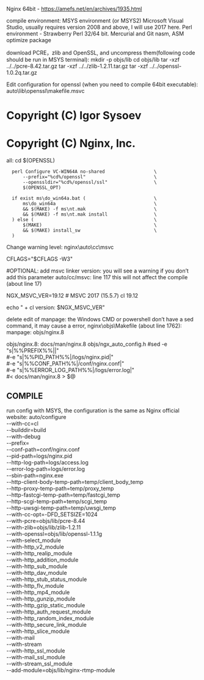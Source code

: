 Nginx 64bit - https://amefs.net/en/archives/1935.html

compile environment:
  MSYS environment (or MSYS2)
  Microsoft Visual Studio, usually requires version 2008 and above, I will use 2017 here.
  Perl environment - Strawberry Perl 32/64 bit.
  Mercurial and Git
  nasm, ASM optimize package
  
download PCRE，zlib and OpenSSL, and uncompress them(following code should be run in MSYS terminal):
  mkdir -p objs/lib
  cd objs/lib
  tar -xzf ../../pcre-8.42.tar.gz
  tar -xzf ../../zlib-1.2.11.tar.gz
  tar -xzf ../../openssl-1.0.2q.tar.gz


Edit configuration for openssl (when you need to compile 64bit executable):
  auto\lib\openssl\makefile.msvc
  
  # Copyright (C) Igor Sysoev
  # Copyright (C) Nginx, Inc.
    
    
  all:
      cd $(OPENSSL)
    
      perl Configure VC-WIN64A no-shared                  \
          --prefix="%cd%/openssl"                         \
          --openssldir="%cd%/openssl/ssl"                 \
          $(OPENSSL_OPT)
    
      if exist ms\do_win64a.bat (                         \
          ms\do_win64a                                    \
          && $(MAKE) -f ms\nt.mak                         \
          && $(MAKE) -f ms\nt.mak install                 \
      ) else (                                            \
          $(MAKE)                                         \
          && $(MAKE) install_sw                           \
      )

Change warning level:
  nginx\auto\cc\msvc
  
  CFLAGS="$CFLAGS -W3"  

#OPTIONAL:
add msvc linker version:
you will see a warning if you don’t add this parameter auto/cc/msvc: line 117
this will not affect the compile (about line 17)

  NGX_MSVC_VER=19.12 # MSVC 2017 (15.5.7)  cl 19.12 
  
  echo " + cl version: $NGX_MSVC_VER"
  
  
delete edit of manpage:
  the Windows CMD or powershell don’t have a sed command, it may cause a error, nginx\objs\Makefile (about line 1762):
  manpage:    objs/nginx.8
  
  objs/nginx.8:   docs/man/nginx.8 objs/ngx_auto_config.h
    #sed -e "s|%%PREFIX%%||" \
        #-e "s|%%PID_PATH%%|/logs/nginx.pid|" \
        #-e "s|%%CONF_PATH%%|/conf/nginx.conf|" \
        #-e "s|%%ERROR_LOG_PATH%%|/logs/error.log|" \
        #< docs/man/nginx.8 > $@ 
        
## COMPILE        
run config with MSYS, the configuration is the same as Nginx official website:
auto/configure \
--with-cc=cl \
--builddir=build \
--with-debug \
--prefix= \
--conf-path=conf/nginx.conf \
--pid-path=logs/nginx.pid \
--http-log-path=logs/access.log \
--error-log-path=logs/error.log \
--sbin-path=nginx.exe \
--http-client-body-temp-path=temp/client_body_temp \
--http-proxy-temp-path=temp/proxy_temp \
--http-fastcgi-temp-path=temp/fastcgi_temp \
--http-scgi-temp-path=temp/scgi_temp \
--http-uwsgi-temp-path=temp/uwsgi_temp \
--with-cc-opt=-DFD_SETSIZE=1024 \
--with-pcre=objs/lib/pcre-8.44 \
--with-zlib=objs/lib/zlib-1.2.11 \
--with-openssl=objs/lib/openssl-1.1.1g \
--with-select_module \
--with-http_v2_module \
--with-http_realip_module \
--with-http_addition_module \
--with-http_sub_module \
--with-http_dav_module \
--with-http_stub_status_module \
--with-http_flv_module \
--with-http_mp4_module \
--with-http_gunzip_module \
--with-http_gzip_static_module \
--with-http_auth_request_module \
--with-http_random_index_module \
--with-http_secure_link_module \
--with-http_slice_module \
--with-mail \
--with-stream \
--with-http_ssl_module \
--with-mail_ssl_module \
--with-stream_ssl_module \
--add-module=objs/lib/nginx-rtmp-module